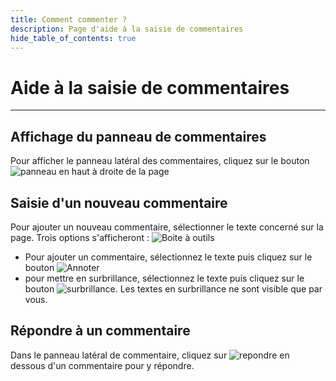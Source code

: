 ```yaml
---
title: Comment commenter ?
description: Page d'aide à la saisie de commentaires
hide_table_of_contents: true
---
```

# Aide à la saisie de commentaires
<hr />

## Affichage du panneau de commentaires
Pour afficher le panneau latéral des commentaires, cliquez sur le bouton ![panneau](/img/sidebar.png) en haut à droite de la page
## Saisie d'un nouveau commentaire
Pour ajouter un nouveau commentaire, sélectionner le texte concerné sur la page. Trois options s'afficheront : ![Boite à outils](/img/toolbox.png)


- Pour ajouter un commentaire, sélectionnez le texte puis cliquez sur le bouton ![Annoter](/img/annotate.png)
- pour mettre en surbrillance, sélectionnez le texte puis cliquez sur le bouton ![surbrillance](/img/highlight.png). Les textes en surbrillance ne sont visible que par vous.

## Répondre à un commentaire
Dans le panneau latéral de commentaire, cliquez sur ![repondre](/img/reply.png) en dessous d'un commentaire pour y répondre.

